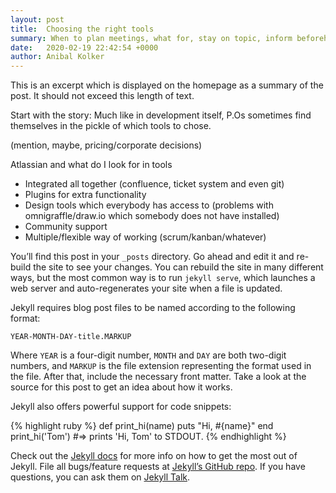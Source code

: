 ```yaml
---
layout: post
title:  Choosing the right tools
summary: When to plan meetings, what for, stay on topic, inform beforehand 
date:   2020-02-19 22:42:54 +0000
author: Anibal Kolker
---
```


This is an excerpt which is displayed on the homepage as a summary of the post.
It should not exceed this length of text.



Start with the story: Much like in development itself, P.Os sometimes find themselves in the pickle of which tools to chose.

(mention, maybe, pricing/corporate decisions)



Atlassian and what do I look for in tools
- Integrated all together (confluence, ticket system and even git)
- Plugins for extra functionality
- Design tools which everybody has access to (problems with omnigraffle/draw.io which somebody does not have installed)
- Community support
- Multiple/flexible way of working (scrum/kanban/whatever)



You’ll find this post in your `_posts` directory. Go ahead and edit it and re-build the site to see your changes. You can rebuild the site in many different ways, but the most common way is to run `jekyll serve`, which launches a web server and auto-regenerates your site when a file is updated.

Jekyll requires blog post files to be named according to the following format:

`YEAR-MONTH-DAY-title.MARKUP`

Where `YEAR` is a four-digit number, `MONTH` and `DAY` are both two-digit numbers, and `MARKUP` is the file extension representing the format used in the file. After that, include the necessary front matter. Take a look at the source for this post to get an idea about how it works.

Jekyll also offers powerful support for code snippets:

{% highlight ruby %}
def print_hi(name)
  puts "Hi, #{name}"
end
print_hi('Tom')
#=> prints 'Hi, Tom' to STDOUT.
{% endhighlight %}

Check out the [Jekyll docs][jekyll-docs] for more info on how to get the most out of Jekyll. File all bugs/feature requests at [Jekyll’s GitHub repo][jekyll-gh]. If you have questions, you can ask them on [Jekyll Talk][jekyll-talk].

[jekyll-docs]: https://jekyllrb.com/docs/home
[jekyll-gh]:   https://github.com/jekyll/jekyll
[jekyll-talk]: https://talk.jekyllrb.com/
